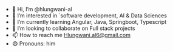 - 👋 Hi, I’m @hlungwani-al
- 👀 I’m interested in `software development, AI & Data Sciences
- 🌱 I’m currently learning Angular, Java, Springboot, Typescript
- 💞️ I’m looking to collaborate on Full stack projects
- 📫 How to reach me Hlungwani.al6@gmail.com
- 😄 Pronouns: him

<!---
hlungwani-al/hlungwani-al is a ✨ special ✨ repository because its `README.md` (this file) appears on your GitHub profile.
You can click the Preview link to take a look at your changes.
--->
